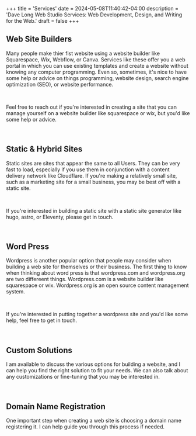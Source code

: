+++
title = 'Services'
date = 2024-05-08T11:40:42-04:00
description = 'Dave Long Web Studio Services: Web Development, Design, and Writing for the Web.'
draft = false
+++

<h2>Web Site Builders</h2>

<p>Many people make thier fist website using a website builder like Squarespace, Wix, Webflow, or Canva. Services like
these offer you a web portal in which you can use existing templates and create a website without knowing any computer
programming. Even so, sometimes, it's nice to have some help or advice on things programming, website design, search
engine optimization (SEO), or website performance.</p> <br>

<p>Feel free to reach out if you're interested in creating a site that you can manage yourself on a website builder like
squarespace or wix, but you'd like some help or advice.</p>

<br>

<h2>Static & Hybrid Sites</h2>

<p>Static sites are sites that appear the same to all Users. They can be very fast to load, especially if you use them
in conjunction with a content delivery network like Cloudflare. If you're making a relatively small site, such as a
marketing site for a small business, you may be best off with a static site.</p>
<br>

<p>If you're interested in building a static site with a static site generator like hugo, astro, or Eleventy, please get in touch.</p>

<br>

<h2>Word Press</h2>

<p>Wordpress is another popular option that people may consider when building a web site for themselves or their
business. The first thing to know when thinking about word press is that wordpress.com and wordpress.org are two
differeent things. Wordpress.com is a website builder like squarespace or wix. Wordpress.org is an open source content
management system.</p>
<br>

<p>If you're interested in putting together a wordpress site and you'd like some help, feel free to get in touch.</p>

<br>

<h2>Custom Solutions</h2>

<p>I am available to discuss the various options for building a website, and I can help you find the right solution to fit your needs.  We can also talk about any customizations or fine-tuning that you may be interested in.</p>

<br>

<h2>Domain Name Registration</h2>

<p>One important step when creating a web site is choosing a domain name registering it.  I can help guide you through this process if needed.</p>

<br>
